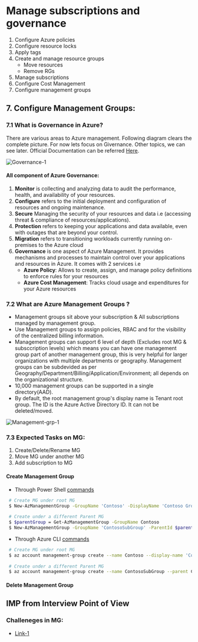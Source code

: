 
# Manage subscriptions and governance
   1. Configure Azure policies
   2. Configure resource locks
   3. Apply tags
   4. Create and manage resource groups
      * Move resources
      * Remove RGs
   5. Manage subscriptions
   6. Configure Cost Management
   7. Configure management groups

## 7. Configure Management Groups:

### 7.1 What is Governance in Azure?

   There are various areas to Azure management. Following diagram clears the complete picture. For now lets focus on Givernance. Other topics, we can see later. Official Documentation can be referred [Here](https://docs.microsoft.com/en-us/azure/governance/azure-management).
  
  ![Governance-1](https://user-images.githubusercontent.com/24938159/85433974-eb959680-b5a2-11ea-8785-3c760a5916a1.JPG)

#### All component of Azure Governance: 
   1. **Monitor** is collecting and analyzing data to audit the performance, health, and availability of your resources.
   2. **Configure** refers to the initial deployment and configuration of resources and ongoing maintenance.
   3. **Secure** Managing the security of your resources and data i.e (accessing threat & compliance of resources/applications).
   4. **Protection** refers to keeping your applications and data available, even with outages that are beyond your control.
   5. **Migration** refers to transitioning workloads currently running on-premises to the Azure cloud
   6. **Governance** is one aspect of Azure Management. It provides mechanisms and processes to maintain control over your applications and resources in Azure. It comes with 2 services i.e
      - **Azure Policy**: Allows to create, assign, and manage policy definitions to enforce rules for your resources
      - **Azure Cost Management**: Tracks cloud usage and expenditures for your Azure resources
      
### 7.2 What are Azure Management Groups ?

   * Management groups sit above your subscription & All subscriptions managed by management group.
   * Use Management groups to assign policies, RBAC and for the visibility of the centralized billing information.
   * Management groups can support 6 level of depth (Excludes root MG & subsccription levels) which means you can have one management group part of another management group, this is very helpful for larger organizations with multiple departments or geography. Management groups can be subdevided as per Geography/Department/Billing/Application/Environment; all depends on the organizational structure. 
   * 10,000 management groups can be supported in a single directory(AAD).
   * By default, the root management group's display name is Tenant root group. The ID is the Azure Active Directory ID. It can not be deleted/moved.

  ![Management-grp-1](https://user-images.githubusercontent.com/24938159/85438382-8d1fe680-b5a9-11ea-8aaa-0c44f932acf4.JPG)
   
### 7.3 Expected Tasks on MG:
   
   1. Create/Delete/Rename MG 
   2. Move MG under another MG
   3. Add subscription to MG

#### Create Management Group

   * Through Power Shell [commands](https://docs.microsoft.com/en-us/powershell/module/az.resources/new-azmanagementgroup?view=azps-4.3.0)
   
   ```sh 
    # Create MG under root MG
    $ New-AzManagementGroup -GroupName 'Contoso' -DisplayName 'Contoso Group'
    
    # Create under a different Parent MG
    $ $parentGroup = Get-AzManagementGroup -GroupName Contoso
    $ New-AzManagementGroup -GroupName 'ContosoSubGroup' -ParentId $parentGroup.id
   ```

   * Through Azure CLI [commands](https://docs.microsoft.com/en-us/cli/azure/account/management-group?view=azure-cli-latest#az-account-management-group-create)
   
   ```sh
    # Create MG under root MG
    $ az account management-group create --name Contoso --display-name 'Contoso Group'
    
    # Create under a different Parent MG
    $ az account management-group create --name ContosoSubGroup --parent Contoso
   ```
   
#### Delete Management Group



## IMP from Interview Point of View
### Challeneges in MG: 
 * [Link-1](https://docs.microsoft.com/en-us/azure/governance/management-groups/overview#trouble-seeing-all-subscriptions)

   
   
   
   
   
   
   
   
   
   
